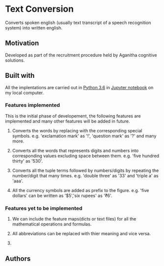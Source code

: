 # Text Conversion
Converts spoken english (usually text transcript of a speech recognition system) into written english. 

## Motivation
Developed as part of the recruitment procedure held by Aganitha cognitive solutions.

## Built with
All the implentations are carried out in [Python 3.6](https://www.python.org/downloads/release/python-360/) in  [Jupyter notebook](https://jupyter.org/) on my local computer.

### Features implemented

This is the initial phase of developement, the following features are implemented and many other features will be added in future.

1. Converts the words by replacing with the corresponding special symbols. e.g. 'exclamation mark' as '!', 'question mark' as '?' and many more.

2. Converts all the words that represents digits and numbers into corresponding values excluding space between them. e.g. 'five hundred thirty' as '530'.

3. Converts all the tuple terms followed by numbers/digits by repeating the number/digit that many times. e.g. 'double three'  as '33' and 'triple a' as 'aaa'.  

4. All the currency symbols are added as prefix to the figure. e.g. 'five dollars' can be written as '$5','six rupees' as '₹6'.


### Features yet to be implemented

1. We can include the feature maps(dicts or text files) for all the mathematical operations and formulas.

2. All abbreviations can be replaced with thier meaning and vice versa.

3. 


## Authors

